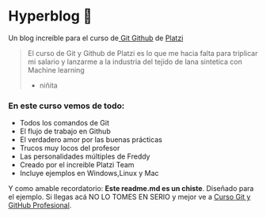 # Hyperblog 👻
Un blog increíble para el curso de[ Git Github](https://platzi.com/cursos/git-github/ " Git Github") de [Platzi](https://platzi.com/home "Platzi")
> El curso de Git y Github de Platzi es lo que me hacia falta para triplicar mi salario y
lanzarme a la industria del tejido de lana sintetica con Machine learning
> - niñita

### En este curso vemos de todo:
* Todos los comandos de Git
* El flujo de trabajo  en Github
* El verdadero amor por las buenas prácticas
* Trucos muy locos del profesor
* Las personalidades múltiples de Freddy
* Creado por el increible Platzi Team
* Incluye ejemplos en Windows,Linux y Mac

Y como amable recordatorio: **Este readme.md es un chiste**. Diseñado para el
ejemplo. Si llegas acá NO LO TOMES EN SERIO  y mejor ve a [Curso Git y GitHub Profesional](https://platzi.com/cursos/git-github/ "Curso Git y GitHub Profesional").
